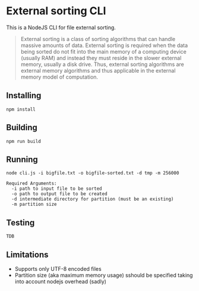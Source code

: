 # External sorting CLI

This is a NodeJS CLI for file external sorting.

> External sorting is a class of sorting algorithms that can handle massive amounts of data. External sorting is required when the data being sorted do not fit into the main memory of a computing device (usually RAM) and instead they must reside in the slower external memory, usually a disk drive. Thus, external sorting algorithms are external memory algorithms and thus applicable in the external memory model of computation.

## Installing

```
npm install
```

## Building

```
npm run build
```

## Running

```
node cli.js -i bigfile.txt -o bigfile-sorted.txt -d tmp -m 256000
```

```
Required Arguments:
  -i path to input file to be sorted
  -o path to output file to be created
  -d intermediate directory for partition (must be an existing)
  -m partition size
```

## Testing

```
TDB
```

## Limitations

* Supports only UTF-8 encoded files
* Partition size (aka maximum memory usage) sshould be specified taking into account nodejs overhead (sadly)